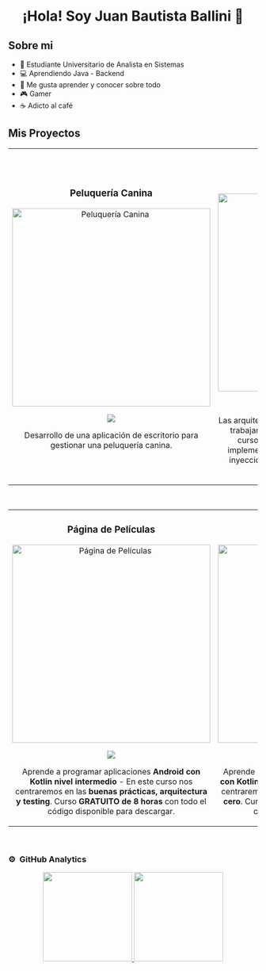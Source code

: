 <div align="center">
<h1 align="center">¡Hola! Soy Juan Bautista Ballini 👋</h1>
</div>

## Sobre mi

- :book: Estudiante Universitario de Analista en Sistemas
- :computer: Aprendiendo Java - Backend
- :telescope: Me gusta aprender y conocer sobre todo
- :video_game: Gamer
- :coffee: Adicto al café

## Mis Proyectos
<table>
<tr>
<td width="50%">
<h3 align="center">Peluquería Canina</h3>
<div align="center">
<a href="https://github.com/JBBallini/Peluqueria-Canina" target="_blank"><img src="https://imgur.com/qiGn5Wj.jpg" width="400" alt="Peluquería Canina"></a>
<p>
<a href="https://github.com/JBBallini/Peluqueria-Canina" target="_blank">
<img src="https://img.shields.io/badge/CÓDIGO-ff9?style=for-the-badge&logo=github&logoColor=black">
</a>
</p>
<p>Desarrollo de una aplicación de escritorio para gestionar una peluquería canina.</p>
</div>
                                                                                      
</td>

<td width="50%">
               <br>
<h3 align="center">Gestión de Automóviles</h3>
<div align="center">                                       
<a href="https://github.com/ArisGuimera/SimpleAndroidMVVM" target="_blank"><img src="https://imgur.com/35LwP0Z.jpg" width="400" alt="Gestión de Automóviles"></a>
<br>
<p>
<a href="https://github.com/ArisGuimera/SimpleAndroidMVVM" target="_blank">
<img src="https://img.shields.io/badge/C%C3%93DIGO-80ffaa?style=for-the-badge&logo=github&logoColor=black">
</a>
</p>
</p>Las arquitecturas son <strong>IMPRESCINDIBLES</strong> para poder trabajar como desarrollador/a Android. En este curso, divido por ramas irás aprendiendo a implementar una arquitectura real y robusta con inyección de dependencias, clean architecture, testing y mucho más.</p>
</div>                                                             
</table>                                                                                 
</div>
<br>

<table>
<tr>
<td width="50%">
<h3 align="center">Página de Películas</h3>
<div align="center">
<a href="https://github.com/ArisGuimera/Android-Expert-Intermedio" target="_blank"><img src="https://imgur.com/oeQDwO8.jpg" width="400" alt="Página de Películas"></a>
<p>
<a href="https://github.com/ArisGuimera/Android-Expert-Intermedio" target="_blank">
<img src="https://img.shields.io/badge/CÓDIGO-ff9?style=for-the-badge&logo=github&logoColor=black">
</a>
</p>
<p>Aprende a programar aplicaciones <strong>Android con Kotlin nivel intermedio</strong> - En este curso nos centraremos en las <strong>buenas prácticas, arquitectura y testing</strong>. Curso <strong>GRATUITO de 8 horas</strong> con todo el código disponible para descargar.</p>
</div>
                                                                                      
</td>       

<td width="50%">
<h3 align="center">Prácticas Programación</h3>
<div align="center">
<a href="https://github.com/ArisGuimera/Curso-Kotlin-Multiplatform" target="_blank"><img src="https://imgur.com/W6ddKlL.jpg" width="400" alt="Prácticas Programación"></a>
<p>
<a href="https://github.com/ArisGuimera/Curso-Kotlin-Multiplatform" target="_blank">
<img src="https://img.shields.io/badge/C%C3%93DIGO-cfaae0?style=for-the-badge&logo=github&logoColor=black">
</a>
</p>
<p>Aprende a programar aplicaciones <strong>multiplataform con Kotlin y Jetpack Compose</strong> - En este curso nos centraremos en dominar Kotlin Multiplatform <strong>desde cero</strong>. Curso <strong>GRATUITO</strong> (en desarrollo) con todo el código disponible para descargar.</p>
</div>
                                                                                      
</td>  
</table>                                                                                 
</div>
<br>

### ⚙️ &nbsp;GitHub Analytics

<p align="center">
<a href="https://github.com/JBBallini">
  <img height="180em" src="https://github-readme-stats-eight-theta.vercel.app/api?username=JBBallini&show_icons=true&theme=algolia&include_all_commits=true&count_private=true"/>
  <img height="180em" src="https://github-readme-stats-eight-theta.vercel.app/api/top-langs/?username=JBBallini&layout=compact&langs_count=8&theme=algolia"/>
</a>
</p>
